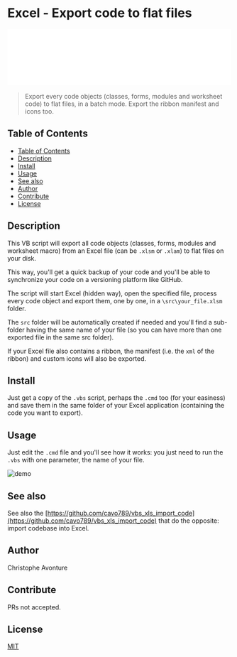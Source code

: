 # Excel - Export code to flat files

![banner](./banner.svg)

> Export every code objects (classes, forms, modules and worksheet code) to flat files, in a batch mode. Export the ribbon manifest and icons too.

## Table of Contents

* [Table of Contents](#table-of-contents)
* [Description](#description)
* [Install](#install)
* [Usage](#usage)
* [See also](#see-also)
* [Author](#author)
* [Contribute](#contribute)
* [License](#license)

## Description

This VB script will export all code objects (classes, forms, modules and worksheet macro) from an Excel file (can be `.xlsm` or `.xlam`) to flat files on your disk.

This way, you'll get a quick backup of your code and you'll be able to synchronize your code on a versioning platform like GitHub.

The script will start Excel (hidden way), open the specified file, process every code object and export them, one by one, in a `\src\your_file.xlsm` folder.

The `src` folder will be automatically created if needed and you'll find a sub-folder having the same name of your file (so you can have more than one exported file in the same src folder).

If your Excel file also contains a ribbon, the manifest (i.e. the `xml` of the ribbon) and custom icons will also be exported.

## Install

Just get a copy of the `.vbs` script, perhaps the `.cmd` too (for your easiness) and save them in the same folder of your Excel application (containing the code you want to export).

## Usage

Just edit the `.cmd` file and you'll see how it works: you just need to run the `.vbs` with one parameter, the name of your file.

![demo](./image/demo.png)

## See also

See also the [https://github.com/cavo789/vbs_xls_import_code](https://github.com/cavo789/vbs_xls_import_code) that do the opposite: import codebase into Excel.

## Author

Christophe Avonture

## Contribute

PRs not accepted.

## License

[MIT](LICENSE)
